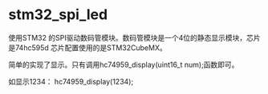 # stm32_spi_led

使用STM32 的SPI驱动数码管模块。数码管模块是一个4位的静态显示模块，芯片是74hc595d
芯片配置使用的是STM32CubeMX。

简单的实现了显示。只有调用hc74959_display(uint16_t num);函数即可。

如显示1234：
hc74959_display(1234);